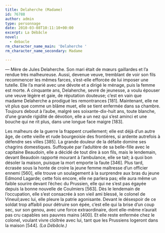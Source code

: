 ```yaml
---
title: Delaherche (Madame)
id: 76788
author: admin
type: personnage
date: 2010-03-08T10:11:10+00:00
excerpt: La Débâcle
novel:
  - debacle
rm_character_name_main: 'Delaherche '
rm_character_name_secondary: Madame

---
```

— Mère de Jules Delaherche. Son mari était de mœurs gaillardes et l&rsquo;a rendue très malheureuse. Aussi, devenue veuve, tremblant de voir son fils recommencer les mêmes farces, s&rsquo;est-elle efforcée de lui imposer une tutelle. Elle l&rsquo;a marié avec une dévote et a dirigé le ménage, puis la femme est morte. A cinquante ans, Delaherche, sevré de jeunesse, a voulu épouser une veuve légère et gaie, de réputation douteuse; c&rsquo;est en vain que madame Delaherche a prodigué les remontrances [181]. Maintenant, elle ne vit plus que comme un blâme muet, elle se tient enfermée dans sa chambre. Toujours debout à l&rsquo;aube, malgré ses soixante-dix-huit ans, toute blanche, d&rsquo;une grande rigidité de dévotion, elle a un nez qui s&rsquo;est aminci et une bouche qui ne rit plus, dans une longue face maigre [183].

Les malheurs de la guerre la frappent cruellement; elle est déjà d&rsquo;un autre âge, de cette vieille et rude bourgeoisie des frontières, si ardente autrefois à défendre ses villes [385]. La grande douleur de la défaite domine ses chagrins domestiques. Suffoquée par l&rsquo;adultère de sa belle-fille avec le capitaine Beaudoin, elle a décidé de tout dire à son fils, mais le lendemain, devant Beaudoin rapporté mourant à l&rsquo;ambulance, elle se tait; à quoi bon désoler la maison, puisque la mort emporte la faute [346]. Plus tard, écrasée sous la honte de croire la jeune femme maîtresse d&rsquo;un officier ennemi [560], elle trouve un soulagement à la surprendre aux bras du jeune Edmond Lagarde; cette fois encore, elle ne parlera pas; elle aura même un faible sourire devant l&rsquo;échec du Prussien, elle qui ne s&rsquo;est pas égayée depuis la bonne nouvelle de Coulmiers [563]. Dès le lendemain de l&rsquo;occupation, elle s&rsquo;est consacrée à son vieil ami blessé, le colonel de Vineuil;avec lui, elle pleure la patrie agonisante. Devant le désespoir de ce soldat trop affaibli pour détruire son épée, c&rsquo;est elle qui la brise d&rsquo;un coup sec, sur son genou, avec une force extraordinaire, dont elle-même n&rsquo;aurait pas cru capables ses pauvres mains [400]. Et elle reste enfermée chez le colonel, voulant vivre cloîtrée avec lui, tant que les Prussiens logeront dans la maison [544]. _(La Débâcle.)_